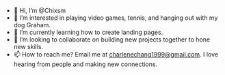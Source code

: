 - 👋 Hi, I’m @Chixsm
- 👀 I’m interested in playing video games, tennis, and hanging out with my dog Graham. 
- 🌱 I’m currently learning how to create landing pages.
- 💞️ I’m looking to collaborate on building new projects together to hone new skills. 
- 📫 How to reach me? Email me at charlenechang1999@gmail.com. I love hearing from people and making new connections. 

<!---
Chixsm/Chixsm is a ✨ special ✨ repository because its `README.md` (this file) appears on your GitHub profile.
You can click the Preview link to take a look at your changes.
--->
